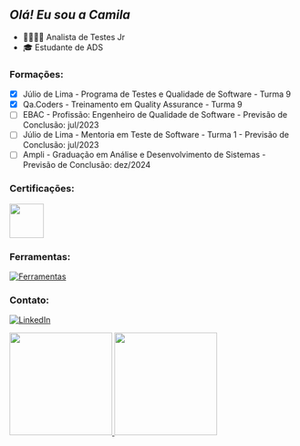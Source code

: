 ## _Olá! Eu sou a Camila_
- 🕵🏻‍♀️🐞 Analista de Testes Jr
- 🎓 Estudante de ADS

### Formações:
* [X] Júlio de Lima - Programa de Testes e Qualidade de Software - Turma 9
* [X] Qa.Coders - Treinamento em Quality Assurance - Turma 9
* [ ] EBAC - Profissão: Engenheiro de Qualidade de Software - Previsão de Conclusão: jul/2023
* [ ] Júlio de Lima - Mentoria em Teste de Software - Turma 1 - Previsão de Conclusão: jul/2023
* [ ] Ampli - Graduação em Análise e Desenvolvimento de Sistemas - Previsão de Conclusão: dez/2024

### Certificações:
<img src = 'https://media.badgr.com/uploads/badges/assertion-9y0-O7UVRo2IgZSaHsR6Ew.png' width='60'/>

### Ferramentas:
[![Ferramentas](https://devicons.dev.br/icons?icon=powershell,git,github,gitlab,docker,jenkins,vscode,idea,gherkin,selenium,postman,html,css,javascript,nodejs,java,mongodb,mysql&theme=dark)](https://devicons.dev.br/)

### Contato:
[![LinkedIn](https://devicons.dev.br/icons?icon=linkedin&theme=dark)](https://www.linkedin.com/pt/camilaaptt/)

<div>
<a href="https://github.com/camilaaptt/">
<img height="180cm" src="https://github-readme-stats.vercel.app/api?username=camilaaptt&show_icons=true&theme=dracula"/>
<img height="180cm" src="https://github-readme-stats.vercel.app/api/top-langs/?username=camilaaptt&layout=compact&langs_count=16&theme=dracula"/>
</div>
